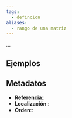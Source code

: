 ```yaml
---
tags:
  - defincion
aliases:
  - rango de una matriz
---
```

...

## Ejemplos

## Metadatos
- **Referencia**::
- **Localización**::
- **Orden**::
